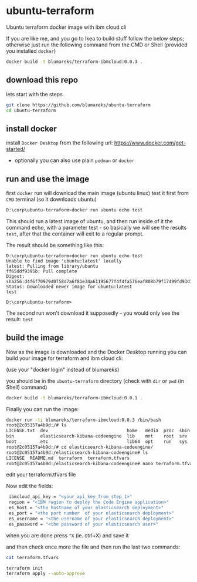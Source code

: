 # ubuntu-terraform
Ubuntu terraform docker image with ibm cloud cli


If you are like me, and you go to Ikea to build stuff follow the below steps;
otherwise just run the following command from the CMD or Shell (provided you installed `docker`)

```sh
docker build -t blumareks/terraform-ibmcloud:0.0.3 .
```

## download this repo
lets start with the steps

```sh
git clone https://github.com/blumareks/ubuntu-terraform
cd ubuntu-terraform
```

## install docker
install `Docker Desktop` from the following url: https://www.docker.com/get-started/
- optionally you can also use plain `podman` or `docker`

## run and use the image 
first `docker` run will download the main image (ubuntu linux)
test it first from `CMD` terminal (so it downloads ubuntu)

```sh
D:\corp\ubuntu-terraform>docker run ubuntu echo test
```
This should run a latest image of ubuntu, and then run inside of it the command echo, with a parameter test - so basically we will see the results `test`, after that the container will exit to a regular prompt.

The result should be something like this:

```
D:\corp\ubuntu-terraform>docker run ubuntu echo test
Unable to find image 'ubuntu:latest' locally
latest: Pulling from library/ubuntu
ff65ddf9395b: Pull complete
Digest: sha256:d4f6f70979d0758d7a6f81e34a61195677f4f4fa576eaf808b79f17499fd93d1
Status: Downloaded newer image for ubuntu:latest
test

D:\corp\ubuntu-terraform>
```

The second run won't download it supposedly - you would only see the result: `test`


## build the image
Now as the image is downloaded and the Docker Desktop running you can build your image for terraform and ibm cloud cli:

(use your "docker login" instead of blumareks)

you should be in the `ubuntu-terraform` directory (check with `dir` or `pwd` (in Shell) command)

```sh
docker build -t blumareks/terraform-ibmcloud:0.0.1 .
```

Finally you can run the image:
```sh
docker run -ti blumareks/terraform-ibmcloud:0.0.3 /bin/bash
root@2c05157a4b9d:/# ls
LICENSE.txt  dev                              home   media  proc  sbin  terraform_1.9.8_linux_amd64.zip  var
bin          elasticsearch-kibana-codeengine  lib    mnt    root  srv   tmp
boot         etc                              lib64  opt    run   sys   usr
root@2c05157a4b9d:/# cd elasticsearch-kibana-codeengine/
root@2c05157a4b9d:/elasticsearch-kibana-codeengine# ls
LICENSE  README.md  terraform  terraform.tfvars
root@2c05157a4b9d:/elasticsearch-kibana-codeengine# nano terraform.tfvars
```

edit your terraform.tfvars file


Now edit the fields:
```sh
 ibmcloud_api_key = "<your_api_key_from_step_1>"
 region = "<IBM region to deploy the Code Engine application>"
 es_host = "<the hostname of your elasticsearch deployment>"
 es_port = "<the port number  of your elasticsearch deployment>"
 es_username = "<the username of your elasticsearch deployment>"
 es_password = "<the password of your elasticsearch user>"
```
when you are done press `^X` (ie. ctrl+X) and save it

and then check once more the file and then run the last two commands:
```sh
cat terraform.tfvars

terraform init 
terraform apply --auto-approve
```


